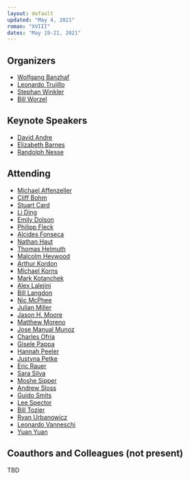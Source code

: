```yaml
---
layout: default
updated: "May 4, 2021"
roman: "XVIII"
dates: "May 19-21, 2021"
---
```



## Organizers

- [Wolfgang Banzhaf](http://www.cse.msu.edu/~banzhafw/)
- [Leonardo Trujillo](https://www.researchgate.net/lab/Leonardo-Trujillo-Lab)
- [Stephan Winkler](http://bioinformatics.fh-hagenberg.at/site/index.php?id=36)
- [Bill Worzel](https://www.spartaninnovations.org/bill-worzel)



## Keynote Speakers

- [David Andre](https://www.linkedin.com/in/david-andre-50089/)
- [Elizabeth Barnes](https://www.atmos.colostate.edu/people/faculty/barnes/)
- [Randolph Nesse](https://en.wikipedia.org/wiki/Randolph_M._Nesse)

## Attending

- [Michael Affenzeller](https://heal.heuristiclab.com/team/affenzeller)
- [Cliff Bohm]()
- [Stuart Card](https://www.linkedin.com/in/stuart-card-1291194/)
- [Li Ding](https://www.mit.edu/~liding/)
- [Emily Dolson](https://cse.msu.edu/~dolsonem/)
- [Philipp Fleck](https://heal.heuristiclab.com/team/fleck)
- [Alcides Fonseca](https://utaustinportugal.org/participants/alcides-fonseca/)
- [Nathan Haut]()
- [Thomas Helmuth](http://cs.hamilton.edu/~thelmuth/)
- [Malcolm Heywood](https://web.cs.dal.ca/~mheywood/)
- [Arthur Kordon](https://www.linkedin.com/in/arthur-kordon-a86980/)
- [Michael Korns](https://www.researchgate.net/profile/Michael-Korns)
- [Mark Kotanchek](https://www.researchgate.net/profile/Mark-Kotanchek)
- [Alex Lalejini](https://lalejini.com/)
- [Bill Langdon](http://www0.cs.ucl.ac.uk/staff/W.Langdon/)
- [Nic McPhee](https://academics.morris.umn.edu/nic-mcphee)
- [Julian Miller](https://www.cartesiangp.com/julian-miller)
- [Jason H. Moore](http://epistasis.org/jason-h-moore-phd/)
- [Matthew Moreno](https://mmore500.com/)
- [Jose Manual Munoz]()
- [Charles Ofria](https://ofria.com/)
- [Gisele Pappa](https://homepages.dcc.ufmg.br/~glpappa/indexEn.html)
- [Hannah Peeler](https://www.linkedin.com/in/hannah-peeler-a4751bb2/)
- [Justyna Petke](http://www0.cs.ucl.ac.uk/staff/J.Petke/index.html)
- [Eric Rauer]()
- [Sara Silva](http://gplab.sourceforge.net/sara/)
- [Moshe Sipper](https://www.moshesipper.com/)
- [Andrew Sloss](https://www.linkedin.com/in/asloss)
- [Guido Smits](https://www.linkedin.com/in/guido-smits-2304693/?originalSubdomain=be)
- [Lee Spector](http://faculty.hampshire.edu/lspector/)
- [Bill Tozier](http://vaguery.com/words)
- [Ryan Urbanowicz](https://www.med.upenn.edu/urbslab/)
- [Leonardo Vanneschi](https://novaresearch.unl.pt/en/persons/leonardo-vanneschi)
- [Yuan Yuan](https://yyxhdy.github.io/cv/)


## Coauthors and Colleagues (not present)

TBD
